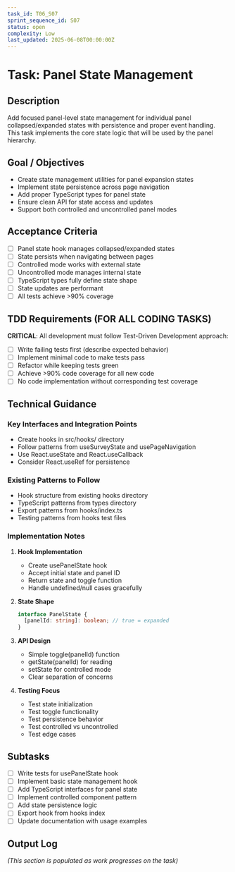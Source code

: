 ```yaml
---
task_id: T06_S07
sprint_sequence_id: S07
status: open
complexity: Low
last_updated: 2025-06-08T00:00:00Z
---
```


# Task: Panel State Management

## Description
Add focused panel-level state management for individual panel collapsed/expanded states with persistence and proper event handling. This task implements the core state logic that will be used by the panel hierarchy.

## Goal / Objectives
- Create state management utilities for panel expansion states
- Implement state persistence across page navigation
- Add proper TypeScript types for panel state
- Ensure clean API for state access and updates
- Support both controlled and uncontrolled panel modes

## Acceptance Criteria
- [ ] Panel state hook manages collapsed/expanded states
- [ ] State persists when navigating between pages
- [ ] Controlled mode works with external state
- [ ] Uncontrolled mode manages internal state
- [ ] TypeScript types fully define state shape
- [ ] State updates are performant
- [ ] All tests achieve >90% coverage

## TDD Requirements (FOR ALL CODING TASKS)
**CRITICAL**: All development must follow Test-Driven Development approach:
- [ ] Write failing tests first (describe expected behavior)
- [ ] Implement minimal code to make tests pass
- [ ] Refactor while keeping tests green
- [ ] Achieve >90% code coverage for all new code
- [ ] No code implementation without corresponding test coverage

## Technical Guidance

### Key Interfaces and Integration Points
- Create hooks in src/hooks/ directory
- Follow patterns from useSurveyState and usePageNavigation
- Use React.useState and React.useCallback
- Consider React.useRef for persistence

### Existing Patterns to Follow
- Hook structure from existing hooks directory
- TypeScript patterns from types directory
- Export patterns from hooks/index.ts
- Testing patterns from hooks test files

### Implementation Notes

1. **Hook Implementation**
   - Create usePanelState hook
   - Accept initial state and panel ID
   - Return state and toggle function
   - Handle undefined/null cases gracefully

2. **State Shape**
   ```typescript
   interface PanelState {
     [panelId: string]: boolean; // true = expanded
   }
   ```

3. **API Design**
   - Simple toggle(panelId) function
   - getState(panelId) for reading
   - setState for controlled mode
   - Clear separation of concerns

4. **Testing Focus**
   - Test state initialization
   - Test toggle functionality
   - Test persistence behavior
   - Test controlled vs uncontrolled
   - Test edge cases

## Subtasks
- [ ] Write tests for usePanelState hook
- [ ] Implement basic state management hook
- [ ] Add TypeScript interfaces for panel state
- [ ] Implement controlled component pattern
- [ ] Add state persistence logic
- [ ] Export hook from hooks index
- [ ] Update documentation with usage examples

## Output Log
*(This section is populated as work progresses on the task)*